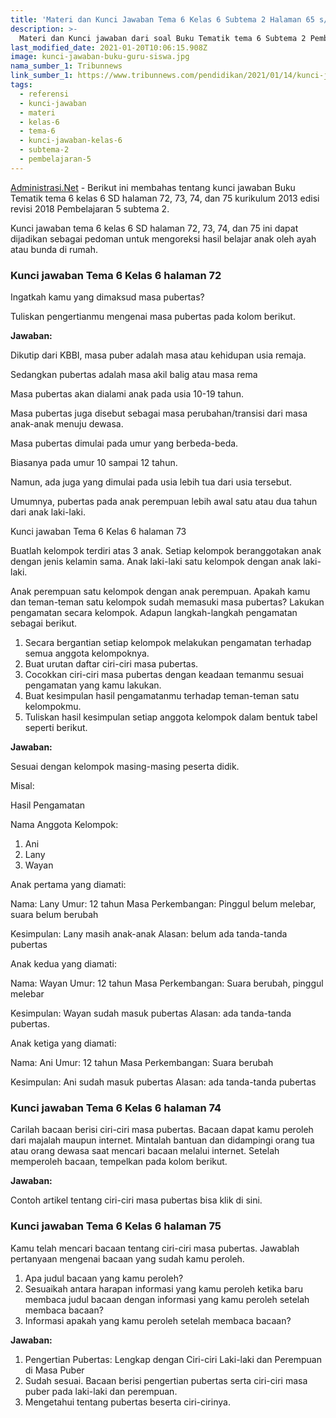 ```yaml
---
title: 'Materi dan Kunci Jawaban Tema 6 Kelas 6 Subtema 2 Halaman 65 s/d 69'
description: >-
  Materi dan Kunci jawaban dari soal Buku Tematik tema 6 Subtema 2 Pembelajaran 4 kelas 6 SD halaman 65, 66, 67, 68, dan 69 kurikulum 2013 edisi revisi 2018.
last_modified_date: 2021-01-20T10:06:15.908Z
image: kunci-jawaban-buku-guru-siswa.jpg
nama_sumber_1: Tribunnews
link_sumber_1: https://www.tribunnews.com/pendidikan/2021/01/14/kunci-jawaban-tema-6-kelas-6-sd-halaman-72-73-74-75-buku-tematik-pembelajaran-5-subtema-2
tags:
  - referensi
  - kunci-jawaban
  - materi
  - kelas-6
  - tema-6
  - kunci-jawaban-kelas-6
  - subtema-2
  - pembelajaran-5
---
```



[Administrasi.Net](https://administrasi.net "Administrasi.Net") - Berikut ini membahas tentang kunci jawaban Buku Tematik tema 6 kelas 6 SD halaman 72, 73, 74, dan 75 kurikulum 2013 edisi revisi 2018 Pembelajaran 5 subtema 2.

Kunci jawaban tema 6 kelas 6 SD halaman 72, 73, 74, dan 75 ini dapat dijadikan sebagai pedoman untuk mengoreksi hasil belajar anak oleh ayah atau bunda di rumah.

### Kunci jawaban Tema 6 Kelas 6 halaman 72

Ingatkah kamu yang dimaksud masa pubertas?

Tuliskan pengertianmu mengenai masa pubertas pada kolom berikut.

**Jawaban:**

Dikutip dari KBBI, masa puber adalah masa atau kehidupan usia remaja.

Sedangkan pubertas adalah masa akil balig atau masa rema

Masa pubertas akan dialami anak pada usia 10-19 tahun.

Masa pubertas juga disebut sebagai masa perubahan/transisi dari masa anak-anak menuju dewasa.

Masa pubertas dimulai pada umur yang berbeda-beda.

Biasanya pada umur 10 sampai 12 tahun.

Namun, ada juga yang dimulai pada usia lebih tua dari usia tersebut.

Umumnya, pubertas pada anak perempuan lebih awal satu atau dua tahun dari anak laki-laki.

Kunci jawaban Tema 6 Kelas 6 halaman 73

Buatlah kelompok terdiri atas 3 anak. Setiap kelompok beranggotakan anak dengan jenis kelamin sama. Anak laki-laki satu kelompok dengan anak laki-laki.

Anak perempuan satu kelompok dengan anak perempuan. Apakah kamu dan teman-teman satu kelompok sudah memasuki masa pubertas? Lakukan pengamatan secara kelompok. Adapun langkah-langkah pengamatan sebagai berikut.

1. Secara bergantian setiap kelompok melakukan pengamatan terhadap semua anggota kelompoknya.
2. Buat urutan daftar ciri-ciri masa pubertas.
3. Cocokkan ciri-ciri masa pubertas dengan keadaan temanmu sesuai pengamatan yang kamu lakukan.
4. Buat kesimpulan hasil pengamatanmu terhadap teman-teman satu kelompokmu.
5. Tuliskan hasil kesimpulan setiap anggota kelompok dalam bentuk tabel seperti berikut.

**Jawaban:**

Sesuai dengan kelompok masing-masing peserta didik.

Misal:

Hasil Pengamatan

Nama Anggota Kelompok:

1. Ani
2. Lany
3. Wayan

Anak pertama yang diamati:

Nama: Lany
Umur: 12 tahun
Masa Perkembangan: Pinggul belum melebar, suara belum berubah

Kesimpulan: Lany masih anak-anak
Alasan: belum ada tanda-tanda pubertas

Anak kedua yang diamati:

Nama: Wayan
Umur: 12 tahun
Masa Perkembangan: Suara berubah, pinggul melebar

Kesimpulan: Wayan sudah masuk pubertas
Alasan: ada tanda-tanda pubertas.

Anak ketiga yang diamati:

Nama: Ani
Umur: 12 tahun
Masa Perkembangan: Suara berubah

Kesimpulan: Ani sudah masuk pubertas
Alasan: ada tanda-tanda pubertas

### Kunci jawaban Tema 6 Kelas 6 halaman 74

Carilah bacaan berisi ciri-ciri masa pubertas. Bacaan dapat kamu peroleh dari majalah maupun internet. Mintalah bantuan dan didampingi orang tua atau orang dewasa saat mencari bacaan melalui internet. Setelah memperoleh bacaan, tempelkan pada kolom berikut.

**Jawaban:**

Contoh artikel tentang ciri-ciri masa pubertas bisa klik di sini.

### Kunci jawaban Tema 6 Kelas 6 halaman 75

Kamu telah mencari bacaan tentang ciri-ciri masa pubertas. Jawablah pertanyaan mengenai bacaan yang sudah kamu peroleh.

1. Apa judul bacaan yang kamu peroleh?
2. Sesuaikah antara harapan informasi yang kamu peroleh ketika baru membaca judul bacaan dengan informasi yang kamu peroleh setelah membaca bacaan?
3. Informasi apakah yang kamu peroleh setelah membaca bacaan?

**Jawaban:**

1. Pengertian Pubertas: Lengkap dengan Ciri-ciri Laki-laki dan Perempuan di Masa Puber
2. Sudah sesuai. Bacaan berisi pengertian pubertas serta ciri-ciri masa puber pada laki-laki dan perempuan.
3. Mengetahui tentang pubertas beserta ciri-cirinya.